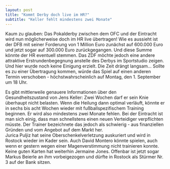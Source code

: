 ```yaml
---
layout: post
title: "Kommt Derby doch live im HR?"
subtitle: "Keller fehlt mindestens zwei Monate"
---
```


Kaum zu glauben: Das Pokalderby zwischen dem OFC und der Eintracht wird nun möglicherweise doch im HR live übertragen! Wie es aussieht ist der DFB mit seiner Forderung von 1 Million Euro zunächst auf 600.000 Euro und jetzt sogar auf 300.000 Euro zurückgegangen. Und diese Summe könnte der HR eventuell stemmen. Das ZDF möchte jedoch eine andere attraktive Erstrundenbegegnung anstelle des Derbys im Sportstudio zeigen. Und hier wurde noch keine Einigung erzielt. Die Zeit drängt langsam... Sollte es zu einer Übertragung kommen, würde das Spiel auf einen anderen Termin verschoben - höchstwahrscheinlich auf Montag, den 1. September um 18 Uhr.

Es gibt mittlerweile genauere Informationen über den Gesundheitszustand von Jens Keller: Zwei Wochen darf er sein Knie überhaupt nicht belasten. Wenn die Heilung dann optimal verläuft, könnte er in sechs bis acht Wochen wieder mit fußballspezifischem Training beginnen. Er wird also mindestens zwei Monate fehlen. Bei der Eintracht ist man sich einig, dass man schnellstens einen neuen Verteidiger verpflichten müsste. Der Trainer bezeichnete das jedoch als schwierig - aus finanziellen Gründen und vom Angebot auf dem Markt her.  
Jurica Puljiz hat seine Oberschenkelverletzung auskuriert und wird in Rostock wieder im Kader sein. Auch David Montero könnte spielen, auch wenn er gestern wegen einer Magenverstimmung nicht trainieren konnte. Keine guten Karten hat weiterhin Jermaine Jones. Offenbar ist jetzt sogar Markus Beierle an ihm vorbeigezogen und dürfte in Rostock als Stürmer Nr. 3 auf der Bank sitzen.
